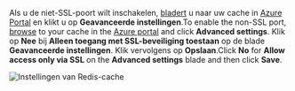 <span data-ttu-id="99ecf-101">Als u de niet-SSL-poort wilt inschakelen, [bladert](../articles/redis-cache/cache-configure.md#configure-redis-cache-settings) u naar uw cache in [Azure Portal](https://portal.azure.com) en klikt u op **Geavanceerde instellingen**.</span><span class="sxs-lookup"><span data-stu-id="99ecf-101">To enable the non-SSL port, [browse](../articles/redis-cache/cache-configure.md#configure-redis-cache-settings) to your cache in the [Azure portal](https://portal.azure.com) and click **Advanced settings**.</span></span> <span data-ttu-id="99ecf-102">Klik op **Nee** bij **Alleen toegang met SSL-beveiliging toestaan** op de blade **Geavanceerde instellingen**. Klik vervolgens op **Opslaan**.</span><span class="sxs-lookup"><span data-stu-id="99ecf-102">Click **No** for **Allow access only via SSL** on the **Advanced settings** blade and then click **Save**.</span></span>

![Instellingen van Redis-cache](media/redis-cache-non-ssl-port/redis-cache-non-ssl-port.png)

